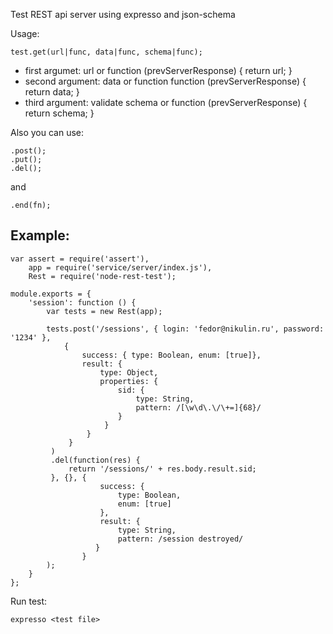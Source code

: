 Test REST api server using expresso and json-schema

Usage:

    test.get(url|func, data|func, schema|func);

* first argumet: url or function (prevServerResponse) { return url; }
* second argument: data or function function (prevServerResponse) { return data; }
* third argument: validate schema or function (prevServerResponse) { return schema; }

Also you can use:

    .post();
    .put();
    .del();

and

    .end(fn);

Example:
-------

    var assert = require('assert'),
        app = require('service/server/index.js'),
        Rest = require('node-rest-test');

    module.exports = {
        'session': function () {
            var tests = new Rest(app);

            tests.post('/sessions', { login: 'fedor@nikulin.ru', password: '1234' }, 
                { 
                    success: { type: Boolean, enum: [true]},
                    result: { 
                        type: Object,
                        properties: {
                            sid: {
                                type: String,
                                pattern: /[\w\d\.\/\+=]{68}/
                            }
                         }
                     }
                 }
             )
             .del(function(res) {
                 return '/sessions/' + res.body.result.sid;
             }, {}, {
                        success: {
                            type: Boolean,
                            enum: [true]
                        },
                        result: {
                            type: String,
                            pattern: /session destroyed/
                       }
                    }
            );
        }
	};


Run test:

    expresso <test file>
